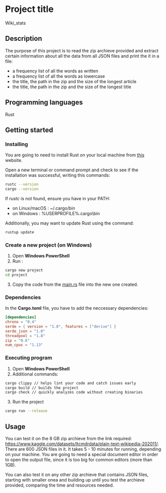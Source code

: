 # Project title
Wiki_stats

## Description
The purpose of this project is to read the zip archieve provided and extract certain information about all the data from all JSON files and print the it in a file: 
* a frequency list of all the words as written
* a frequency list of all the words as lowercase
* the title, the path in the zip and the size of the longest article
* the title, the path in the zip and the size of the longest title

## Programming languages
Rust

## Getting started
### Installing
You are going to need to install Rust on your local machine from [this](https://www.rust-lang.org/tools/install) website.

Open a new terminal or command prompt and check to see if the installation was successful, writing this commands:

```bash
rustc --version
cargo --version
```

If *rustc* is not found, ensure you have in your PATH:

* on Linux/macOS : ~/.cargo/bin
* on Windows : %USERPROFILE%\.cargo\bin

Additionally, you may want to update Rust using the command:

```bash
rustup update
```

### Create a new project (on Windows)
1. Open **Windows PowerShell**
2. Run :
```bash
cargo new project
cd project
```
3. Copy the code from the [main.rs](main.rs) file into the new one created.



### Dependencies

In the **Cargo.toml** file, you have to add the neccessary dependencies:

```toml
[dependencies]
chrono = "0.4"
serde = { version = "1.0", features = ["derive"] }
serde_json = "1.0"
threadpool = "1.8"
zip = "0.6"
num_cpus = "1.13"
```


### Executing program
1. Open **Windows PowerShell**
2. Additional commands:
```bash
cargo clippy // helps lint your code and catch issues early
cargo build // builds the project
cargo check // quickly analyzes code without creating binaries
```
3. Run the project
```bash
cargo run --release
```

## Usage
You can test it on the 8 GB zip archieve from the link required: https://www.kaggle.com/datasets/ltcmdrdata/plain-text-wikipedia-202011/. There are 600 JSON files in it. It takes 5 - 10 minutes for running, depending on your machine. You are going to need a special document editor in order to open the output file, since it is too big for common editors (more than 1GB).

You can also test it on any other zip archieve that contains JSON files, starting with smaller onea and building up until you test the archieve provided, comparing the time and resources needed.